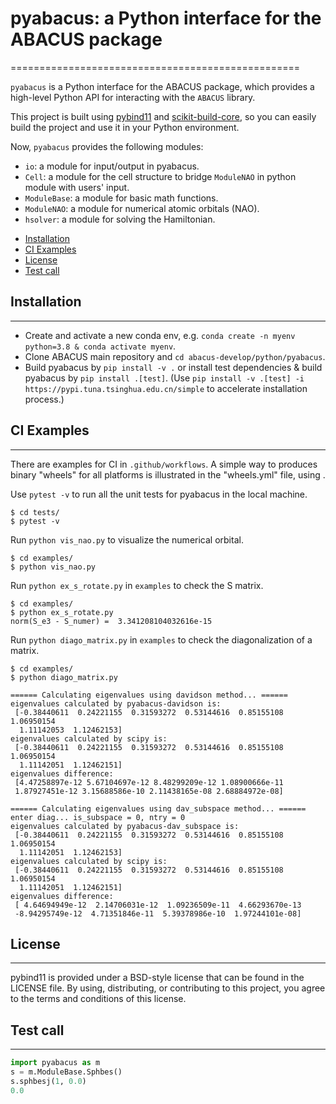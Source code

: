 # pyabacus: a Python interface for the ABACUS package
==================================================

`pyabacus` is a Python interface for the ABACUS package, which provides a high-level Python API for interacting with the `ABACUS` library.

This project is built using [pybind11](http://github.com/pybind/pybind11) and [scikit-build-core](https://scikit-build-core.readthedocs.io/), so you can easily build the project and use it in your Python environment.

Now, `pyabacus` provides the following modules:
- `io`: a module for input/output in pyabacus.
- `Cell`: a module for the cell structure to bridge `ModuleNAO` in python module with users' input.
- `ModuleBase`: a module for basic math functions.
- `ModuleNAO`: a module for numerical atomic orbitals (NAO).
- `hsolver`: a module for solving the Hamiltonian.

<!-- toc -->

- [Installation](#installation)
- [CI Examples](#ci-examples)
- [License](#license)
- [Test call](#test-call)

<!-- tocstop -->

## Installation
------------

- Create and activate a new conda env, e.g. `conda create -n myenv python=3.8 & conda activate myenv`.
- Clone ABACUS main repository and `cd abacus-develop/python/pyabacus`.
- Build pyabacus by `pip install -v .` or install test dependencies & build  pyabacus by `pip install .[test]`. (Use `pip install -v .[test] -i https://pypi.tuna.tsinghua.edu.cn/simple` to accelerate installation process.)

## CI Examples
-----------

There are examples for CI in `.github/workflows`. A simple way to produces
binary "wheels" for all platforms is illustrated in the "wheels.yml" file,
using .

Use `pytest -v` to run all the unit tests for pyabacus in the local machine.

```shell
$ cd tests/
$ pytest -v
```

Run `python vis_nao.py` to visualize the numerical orbital.

```shell
$ cd examples/
$ python vis_nao.py
```

Run `python ex_s_rotate.py` in `examples` to check the S matrix.

```shell
$ cd examples/
$ python ex_s_rotate.py
norm(S_e3 - S_numer) =  3.341208104032616e-15
```

Run `python diago_matrix.py` in `examples` to check the diagonalization of a matrix.

```shell
$ cd examples/
$ python diago_matrix.py

====== Calculating eigenvalues using davidson method... ======
eigenvalues calculated by pyabacus-davidson is: 
 [-0.38440611  0.24221155  0.31593272  0.53144616  0.85155108  1.06950154
  1.11142053  1.12462153]
eigenvalues calculated by scipy is: 
 [-0.38440611  0.24221155  0.31593272  0.53144616  0.85155108  1.06950154
  1.11142051  1.12462151]
eigenvalues difference: 
 [4.47258897e-12 5.67104697e-12 8.48299209e-12 1.08900666e-11
 1.87927451e-12 3.15688586e-10 2.11438165e-08 2.68884972e-08]

====== Calculating eigenvalues using dav_subspace method... ======
enter diag... is_subspace = 0, ntry = 0
eigenvalues calculated by pyabacus-dav_subspace is: 
 [-0.38440611  0.24221155  0.31593272  0.53144616  0.85155108  1.06950154
  1.11142051  1.12462153]
eigenvalues calculated by scipy is: 
 [-0.38440611  0.24221155  0.31593272  0.53144616  0.85155108  1.06950154
  1.11142051  1.12462151]
eigenvalues difference: 
 [ 4.64694949e-12  2.14706031e-12  1.09236509e-11  4.66293670e-13
 -8.94295749e-12  4.71351846e-11  5.39378986e-10  1.97244101e-08]
```

## License
-------

pybind11 is provided under a BSD-style license that can be found in the LICENSE
file. By using, distributing, or contributing to this project, you agree to the
terms and conditions of this license.

## Test call
---------

```python
import pyabacus as m
s = m.ModuleBase.Sphbes()
s.sphbesj(1, 0.0)
0.0
```

[`cibuildwheel`]: https://cibuildwheel.readthedocs.io

